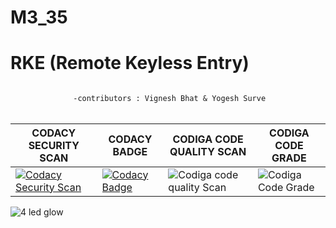 # M3_35

######
######
######

# RKE (Remote Keyless Entry)   
######
                  -contributors : Vignesh Bhat & Yogesh Surve
######
######
######
######
######


 
|CODACY SECURITY SCAN | CODACY BADGE | CODIGA CODE QUALITY SCAN | CODIGA CODE GRADE |
|------|-------|--------|-------|
| [![Codacy Security Scan](https://github.com/yogeshsurve1410/M3_35/actions/workflows/codacy.yml/badge.svg)](https://github.com/yogeshsurve1410/M3_35/actions/workflows/codacy.yml) | [![Codacy Badge](https://app.codacy.com/project/badge/Grade/854c9647a0834b09a8fdf9e7a55f037c)](https://www.codacy.com/gh/yogeshsurve1410/M3_35/dashboard?utm_source=github.com&amp;utm_medium=referral&amp;utm_content=yogeshsurve1410/M3_35&amp;utm_campaign=Badge_Grade) | ![Codiga code quality Scan](https://api.codiga.io/project/31870/score/svg) | ![Codiga Code Grade](https://api.codiga.io/project/31870/status/svg)|

![4 led glow](https://user-images.githubusercontent.com/83902823/157907965-04077197-3a66-49fc-8469-763652357cf4.png)
